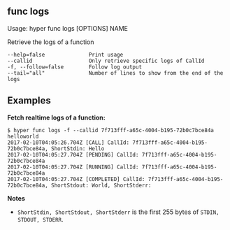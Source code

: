 ## func logs

  Usage: hyper func logs [OPTIONS] NAME

  Retrieve the logs of a function

    --help=false              Print usage
    --callid                  Only retrieve specific logs of CallId
    -f, --follow=false        Follow log output
    --tail="all"              Number of lines to show from the end of the logs

## Examples

**Fetch realtime logs of a function:**

    $ hyper func logs -f --callid 7f713fff-a65c-4004-b195-72b0c7bce84a helloworld
    2017-02-10T04:05:26.704Z [CALL] CallId: 7f713fff-a65c-4004-b195-72b0c7bce84a, ShortStdin: Hello
    2017-02-10T04:05:27.704Z [PENDING] CallId: 7f713fff-a65c-4004-b195-72b0c7bce84a
    2017-02-10T04:05:27.704Z [RUNNING] CallId: 7f713fff-a65c-4004-b195-72b0c7bce84a
    2017-02-10T04:05:27.704Z [COMPLETED] CallId: 7f713fff-a65c-4004-b195-72b0c7bce84a, ShortStdout: World, ShortStderr:

**Notes**

* `ShortStdin, ShortStdout, ShortStderr` is the first 255 bytes of `STDIN, STDOUT, STDERR`.
